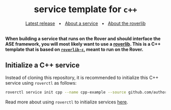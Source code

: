 <h1 align="center">service template for <code>c++</code></h1>
<div align="center">
  <a href="https://github.com/VU-ASE/service-template-c/releases/latest">Latest release</a>
  <span>&nbsp;&nbsp;•&nbsp;&nbsp;</span>
  <a href="https://ase.vu.nl/docs/framework/glossary/service">About a service</a>
  <span>&nbsp;&nbsp;•&nbsp;&nbsp;</span>
  <a href="https://ase.vu.nl/docs/framework/glossary/roverlib">About the roverlib</a>
  <br />
</div>
<br/>

**When building a service that runs on the Rover and should interface the ASE framework, you will most likely want to use a [roverlib](https://ase.vu.nl/docs/framework/glossary/roverlib). This is a C++ template that is based on [`roverlib-c`](https://github.com/VU-ASE/roverlib-c), meant to run on the Rover.**

## Initialize a C++ service

Instead of cloning this repository, it is recommended to initialize this C++ service using `roverctl` as follows:

```bash
roverctl service init cpp --name cpp-example --source github.com/author/cpp-example
```

Read more about using `roverctl` to initialize services [here](https://ase.vu.nl/docs/framework/Software/rover/roverctl/usage#initialize-a-service).


